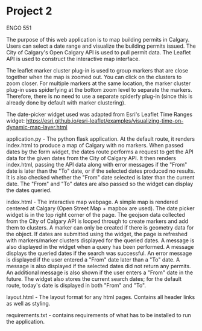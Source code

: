 # Project 2
ENGO 551

The purpose of this web application is to map building permits in Calgary. Users can select a date range and visualize the building permits issued.
The City of Calgary's Open Calgary API is used to pull permit data. The Leaflet API is used to construct the interactive map interface.

The leaflet marker cluster plug-in is used to group markers that are close together when the map is zoomed out. You can click on the clusters to
zoom closer. For multiple markers at the same location, the marker cluster plug-in uses spiderfying at the bottom zoom level to separate the markers.
Therefore, there is no need to use a separate spiderfy plug-in (since this is already done by default with marker clustering).

The date-picker widget used was adapted from Esri's Leaflet Time Ranges widget: https://esri.github.io/esri-leaflet/examples/visualizing-time-on-dynamic-map-layer.html

application.py - The python flask application. At the default route, it renders index.html to produce a map of Calgary with no markers. When passed
dates by the form widget, the dates route performs a request to get the API data for the given dates from the City of Calgary API. It then renders
index.html, passing the API data along with error messages if the "From" date is later than the "To" date, or if the selected dates produced no results.
It is also checked whether the "From" date selected is later than the current date. The "From" and "To" dates are also passed so the widget can display
the dates queried.

index.html - The interactive map webpage. A simple map is rendered centered at Calgary (Open Street Map + mapbox are used). The date picker widget is in
the top right corner of the page. The geojson data collected from the City of Calgary API is looped through to create markers and add them to clusters. A marker
can only be created if there is geometry data for the object. If dates are submitted using the widget, the page is refreshed with markers/marker clusters
displayed for the queried dates. A message is also displayed in the widget when a query has been performed. A message displays the queried dates if the search
was successful. An error message is displayed if the user entered a "From" date later than a "To" date. A message is also displayed if the selected dates
did not return any permits. An additional message is also shown if the user enters a "From" date in the future. The widget also stores the current search dates;
for the default route, today's date is displayed in both "From" and "To".

layout.html - The layout format for any html pages. Contains all header links as well as styling.

requirements.txt - contains requirements of what has to be installed to run the application.
